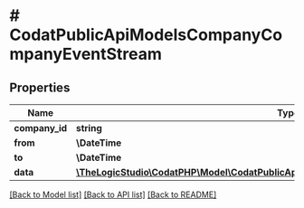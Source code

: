 # # CodatPublicApiModelsCompanyCompanyEventStream

## Properties

Name | Type | Description | Notes
------------ | ------------- | ------------- | -------------
**company_id** | **string** |  |
**from** | **\DateTime** |  | [optional]
**to** | **\DateTime** |  | [optional]
**data** | [**\TheLogicStudio\CodatPHP\Model\CodatPublicApiModelsCompanyCompanyEventStreamItem[]**](CodatPublicApiModelsCompanyCompanyEventStreamItem.md) |  |

[[Back to Model list]](../../README.md#models) [[Back to API list]](../../README.md#endpoints) [[Back to README]](../../README.md)
